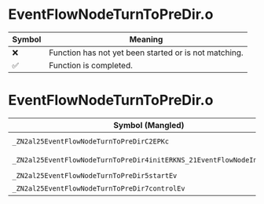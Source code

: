 # EventFlowNodeTurnToPreDir.o
| Symbol | Meaning 
| ------------- | ------------- 
| :x: | Function has not yet been started or is not matching. 
| :white_check_mark: | Function is completed. 


# EventFlowNodeTurnToPreDir.o
| Symbol (Mangled) | Symbol (Demangled) | Decompiled? |
| ------------- |  ------------- | ------------- |
| `_ZN2al25EventFlowNodeTurnToPreDirC2EPKc` | `al::EventFlowNodeTurnToPreDir::EventFlowNodeTurnToPreDir(char const*)` | :white_check_mark: |
| `_ZN2al25EventFlowNodeTurnToPreDir4initERKNS_21EventFlowNodeInitInfoE` | `al::EventFlowNodeTurnToPreDir::init(al::EventFlowNodeInitInfo const&)` | :white_check_mark: |
| `_ZN2al25EventFlowNodeTurnToPreDir5startEv` | `al::EventFlowNodeTurnToPreDir::start(void)` | :white_check_mark: |
| `_ZN2al25EventFlowNodeTurnToPreDir7controlEv` | `al::EventFlowNodeTurnToPreDir::control(void)` | :white_check_mark: |

